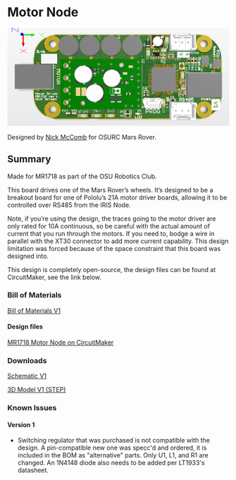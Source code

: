 # Motor Node

<!-- ![Iris](files/iris.jpg) -->

![Iris Render](files/motor_render.png)

Designed by [Nick McComb](www.nickmccomb.net) for OSURC Mars Rover.


## Summary

Made for MR1718 as part of the OSU Robotics Club.


This board drives one of the Mars Rover’s wheels. It’s designed to be a breakout board for one of Pololu’s 21A motor driver boards, allowing it to be controlled over RS485 from the IRIS Node.

Note, if you’re using the design, the traces going to the motor driver are only rated for 10A continuous, so be careful with the actual amount of current that you run through the motors. If you need to, bodge a wire in parallel with the XT30 connector to add more current capability. This design limitation was forced because of the space constraint that this board was designed into.

This design is completely open-source, the design files can be found at CircuitMaker, see the link below.

### Bill of Materials

[Bill of Materials V1](
https://docs.google.com/spreadsheets/d/1CobSEg-5mzBy_F1_ASbbnYLLLra0shLwDUG4rKD09mE/edit?usp=sharing
)

#### Design files

[MR1718 Motor Node on CircuitMaker](https://workspace.circuitmaker.com/Projects/Details/Nick-McComb/MR1718-Motor-Node)

### Downloads

[Schematic V1](files/motor-v1-schematic.pdf)

[3D Model V1 (STEP)](files/motor.step)

### Known Issues

#### Version 1
- Switching regulator that was purchased is not compatible with the design. A pin-compatible new one was specc'd and ordered, it is included in the BOM as "alternative" parts. Only U1, L1, and R1 are changed. An 1N4148 diode also needs to be added per LT1933's datasheet. 
